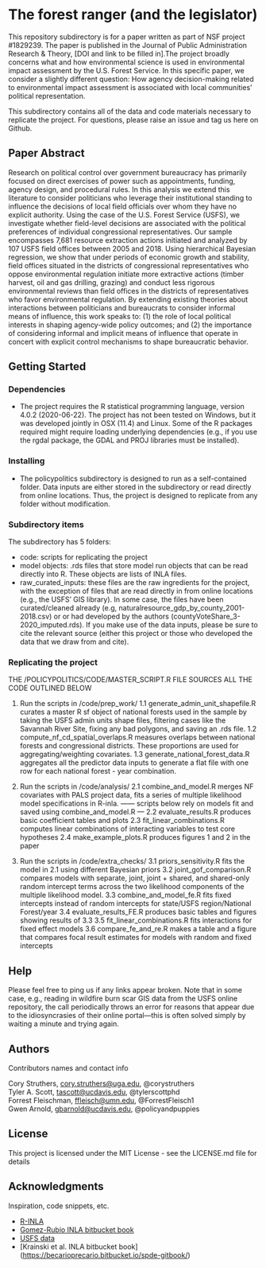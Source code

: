# The forest ranger (and the legislator)

This repository subdirectory is for a paper written as part of NSF project #1829239. The paper is published in the Journal of Public Administration Research & Theory, [DOI and link to be filled in].The project broadly concerns what and how environmental science is used in environmental impact assessment by the U.S. Forest Service. In this specific paper, we consider a slightly different question: How agency decision-making related to environmental impact assessment is associated with local communities’ political representation.

This subdirectory contains all of the data and code materials necessary to replicate the project. For questions, please raise an issue and tag us here on Github. 

## Paper Abstract

Research on political control over government bureaucracy has primarily focused on direct exercises of power such as appointments, funding, agency design, and procedural rules. In this analysis we extend this literature to consider politicians who leverage their institutional standing to influence the decisions of local field officials over whom they have no explicit authority. Using the case of the U.S. Forest Service (USFS), we investigate whether field-level decisions are associated with the political preferences of individual congressional representatives. Our sample encompasses 7,681 resource extraction actions initiated and analyzed by 107 USFS field offices between 2005 and 2018. Using hierarchical Bayesian regression, we show that under periods of economic growth and stability, field offices situated in the districts of congressional representatives who oppose environmental regulation initiate more extractive actions (timber harvest, oil and gas drilling, grazing) and conduct less rigorous environmental reviews than field offices in the districts of representatives who favor environmental regulation. By extending existing theories about interactions between politicians and bureaucrats to consider informal means of influence, this work speaks to: (1) the role of local political interests in shaping agency-wide policy outcomes; and (2) the importance of considering informal and implicit means of influence that operate in concert with explicit control mechanisms to shape bureaucratic behavior.


## Getting Started

### Dependencies

* The project requires the R statistical programming language, version 4.0.2 (2020-06-22). The project has not been tested on Windows, but it was developed jointly in OSX (11.4) and Linux. Some of the R packages required might require loading underlying dependencies (e.g., if you use the rgdal package, the GDAL and PROJ libraries must be installed).

### Installing

* The policypolitics subdirectory is designed to run as a self-contained folder. Data inputs are either stored in the subdirectory or read directly from online locations. Thus, the project is designed to replicate from any folder without modification.

### Subdirectory items

The subdirectory has 5 folders:
- code: scripts for replicating the project
- model objects: .rds files that store model run objects that can be read directly into R. These objects are lists of INLA files.
- raw_curated_inputs: these files are the raw ingredients for the project, with the exception of files that are read directly in from online locations (e.g., the USFS’ GIS library). In some case, the files have been curated/cleaned already (e.g, naturalresource_gdp_by_county_2001-2018.csv) or  or had developed by the authors (countyVoteShare_3-2020_imputed.rds). If you make use of the data inputs, please be sure to cite the relevant source (either this project or those who developed the data that we draw from and cite).


### Replicating the project

THE /POLICYPOLITICS/CODE/MASTER_SCRIPT.R FILE SOURCES ALL THE CODE OUTLINED BELOW

1. Run the scripts in /code/prep_work/
	1.1 generate_admin_unit_shapefile.R curates a master R sf object of national forests used in the sample by taking the USFS admin units shape files, filtering cases like the Savannah River Site, fixing any bad polygons, and saving an .rds file.
	1.2 compute_nf_cd_spatial_overlaps.R measures overlaps between national forests and congressional districts. These proportions are used for aggregating/weighting covariates.
	1.3 generate_national_forest_data.R aggregates all the predictor data inputs to generate a flat file with one row for each national forest - year combination.


2. Run the scripts in /code/analysis/
	2.1 combine_and_model.R merges NF covariates with PALS project data, fits a series of multiple likelihood model specifications in R-inla.
	—— scripts below rely on models fit and saved using combine_and_model.R —
	2.2 evaluate_results.R produces basic coefficient tables and plots
	2.3 fit_linear_combinations.R computes linear combinations of interacting variables to test core hypotheses
	2.4 make_example_plots.R produces figures 1 and 2 in the paper

3. Run the scripts in /code/extra_checks/
	3.1 priors_sensitivity.R fits the model in 2.1 using different Bayesian priors
	3.2 joint_gof_comparison.R compares models with separate, joint, joint + shared, and shared-only random intercept terms across the two likelihood components of the multiple likelihood model.
	3.3 combine_and_model_fe.R fits fixed intercepts instead of random intercepts for state/USFS region/National Forest/year
	3.4 evaluate_results_FE.R produces basic tables and figures showing results of 3.3
	3.5 fit_linear_combinations.R fits interactions for fixed effect models
	3.6 compare_fe_and_re.R makes a table and a figure that compares focal result estimates for models with random and fixed intercepts


## Help

Please feel free to ping us if any links appear broken. Note that in some case, e.g., reading in wildfire burn scar GIS data from the USFS online repository, the call periodically throws an error for reasons that appear due to the idiosyncrasies of their online portal—this is often solved simply by waiting a minute and trying again.


## Authors

Contributors names and contact info

Cory Struthers, cory.struthers@uga.edu, @corystruthers  
Tyler A. Scott, tascott@ucdavis.edu, @tylerscottphd  
Forrest Fleischman, ffleisch@umn.edu, @ForrestFleisch1  
Gwen Arnold, gbarnold@ucdavis.edu, @policyandpuppies  


## License

This project is licensed under the MIT License - see the LICENSE.md file for details

## Acknowledgments

Inspiration, code snippets, etc.
* [R-INLA](https://www.r-inla.org/)
* [Gomez-Rubio INLA bitbucket book](https://becarioprecario.bitbucket.io/inla-gitbook/)
* [USFS data](https://conservancy.umn.edu/handle/11299/211669)
* [Krainski et al. INLA bitbucket book]
(https://becarioprecario.bitbucket.io/spde-gitbook/)
